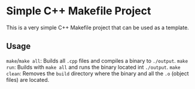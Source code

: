 # Simple C++ Makefile Project

This is a very simple C++ Makefile project that can be used as a template.

## Usage
`make`/`make all`: Builds all `.cpp` files and compiles a binary to `./output`.
`make run`: Builds with `make all` and runs the binary located int `./output`.
`make clean`: Removes the `build` directory where the binary and all the `.o` (object files) are located.

